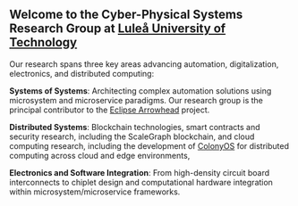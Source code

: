 ## Welcome to the Cyber-Physical Systems Research Group at  [Luleå University of Technology](https://www.ltu.se)

Our research spans three key areas advancing automation, digitalization, electronics, and distributed computing:

**Systems of Systems**: Architecting complex automation solutions using microsystem and microservice paradigms. Our research group is the principal contributor to the [Eclipse Arrowhead](https://arrowhead.eu/eclipse-arrowhead-2/) project.

**Distributed Systems**: Blockchain technologies, smart contracts and security research, including the ScaleGraph blockchain, and cloud computing research, including the development of [ColonyOS](https://colonyos.io) for distributed computing across cloud and edge environments,

**Electronics and Software Integration**: From high-density circuit board interconnects to chiplet design and computational hardware integration within microsystem/microservice frameworks.
